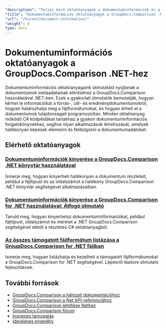 ```yaml
---
"description": "Teljes körű oktatóanyagok a dokumentuminformációk és a támogatott formátumok lekéréséhez a GroupDocs.Comparison for .NET segítségével."
"title": "Dokumentuminformációs oktatóanyagok a GroupDocs.Comparison .NET-hez"
"url": "/hu/net/document-information/"
"weight": 6
type: docs
---
```

# Dokumentuminformációs oktatóanyagok a GroupDocs.Comparison .NET-hez

Dokumentuminformációs oktatóanyagaink útmutatást nyújtanak a dokumentumok metaadatainak eléréséhez a GroupDocs.Comparison használatával .NET-ben. Ezek a gyakorlati útmutatók bemutatják, hogyan kérhet le információkat a forrás-, cél- és eredménydokumentumokról, hogyan határozhatja meg a fájlformátumokat, és hogyan érheti el a dokumentumok tulajdonságait programozottan. Minden oktatóanyag működő C# kódpéldákat tartalmaz a gyakori dokumentuminformációs forgatókönyvekhez, segítve olyan alkalmazások létrehozását, amelyek hatékonyan képesek elemezni és feldolgozni a dokumentumadatokat.

## Elérhető oktatóanyagok

### [Dokumentuminformációk kinyerése a GroupDocs.Comparison .NET könyvtár használatával](./extract-info-groupdocs-comparison-dotnet/)
Ismerje meg, hogyan kinyerheti hatékonyan a dokumentum részleteit, például a fájltípust és az oldalszámot a hatékony GroupDocs.Comparison .NET könyvtár segítségével alkalmazásaiban.

### [Dokumentuminformációk kinyerése a GroupDocs.Comparison for .NET használatával: Átfogó útmutató](./extract-document-info-groupdocs-comparison-net/)
Tanuld meg, hogyan kinyerhetsz dokumentuminformációkat, például fájltípust, oldalszámot és méretet a .NET GroupDocs.Comparison segítségével ebből a részletes C# oktatóanyagból.

### [Az összes támogatott fájlformátum listázása a GroupDocs.Comparison for .NET fájlban](./mastering-groupdocs-comparison-list-supported-formats/)
Ismerje meg, hogyan listázhatja és kezelheti a támogatott fájlformátumokat a GroupDocs.Comparison for .NET segítségével. Lépésről lépésre útmutató fejlesztőknek.

## További források

- [GroupDocs.Comparison a hálózati dokumentációhoz](https://docs.groupdocs.com/comparison/net/)
- [GroupDocs.Comparison a Net API-referenciához](https://reference.groupdocs.com/comparison/net/)
- [GroupDocs.Comparison letöltése Nethez](https://releases.groupdocs.com/comparison/net/)
- [GroupDocs.Comparison fórum](https://forum.groupdocs.com/c/comparison)
- [Ingyenes támogatás](https://forum.groupdocs.com/)
- [Ideiglenes engedély](https://purchase.groupdocs.com/temporary-license/)